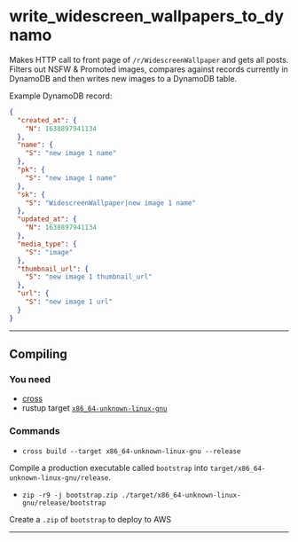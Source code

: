 # write_widescreen_wallpapers_to_dynamo

Makes HTTP call to front page of `/r/WidescreenWallpaper` and gets all posts. Filters out NSFW & Promoted images, compares against records currently in DynamoDB and then writes new images to a DynamoDB table.

Example DynamoDB record:

```json
{
  "created_at": {
    "N": 1638897941134
  },
  "name": {
    "S": "new image 1 name"
  },
  "pk": {
    "S": "new image 1 name"
  },
  "sk": {
    "S": "WidescreenWallpaper|new image 1 name"
  },
  "updated_at": {
    "N": 1638897941134
  },
  "media_type": {
    "S": "image"
  },
  "thumbnail_url": {
    "S": "new image 1 thumbnail_url"
  },
  "url": {
    "S": "new image 1 url"
  }
}
```

<hr />

## Compiling

### You need

- [cross](https://github.com/rust-embedded/cross)
- rustup target [`x86_64-unknown-linux-gnu`](https://rust-lang.github.io/rustup/cross-compilation.html)

### Commands

- `cross build --target x86_64-unknown-linux-gnu --release`

Compile a production executable called `bootstrap` into `target/x86_64-unknown-linux-gnu/release`.

- `zip -r9 -j bootstrap.zip ./target/x86_64-unknown-linux-gnu/release/bootstrap`

Create a `.zip` of `bootstrap` to deploy to AWS

<hr />

